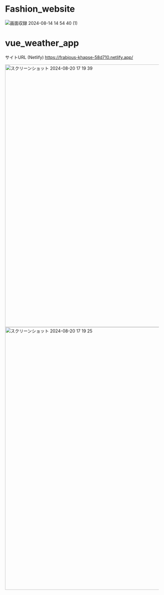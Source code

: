 # Fashion_website
![画面収録 2024-08-14 14 54 40 (1)](https://github.com/user-attachments/assets/47c5237c-95bb-4562-a1e2-64ac57ff266a)

# vue_weather_app
サイトURL (Netlify)
https://frabjous-khapse-58d710.netlify.app/

<img width="861" alt="スクリーンショット 2024-08-20 17 19 39" src="https://github.com/user-attachments/assets/1752de0c-f86f-432c-990b-c9cff6d319a9">

<img width="861" alt="スクリーンショット 2024-08-20 17 19 25" src="https://github.com/user-attachments/assets/39c65e8e-ca42-49cc-9b5b-5d4b1ccea5bb">

